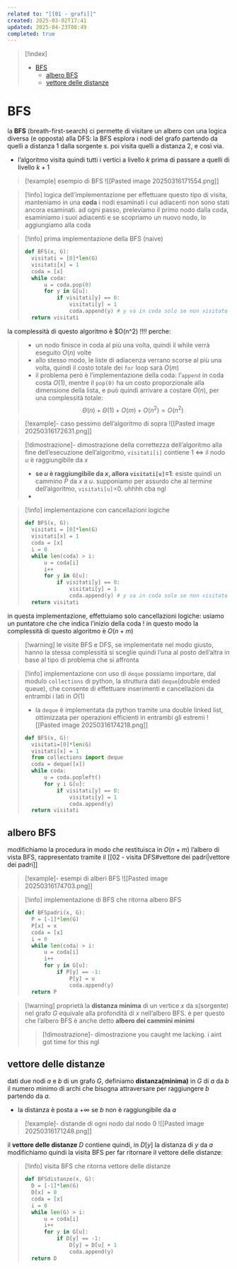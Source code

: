 ```yaml
---
related to: "[[01 - grafi]]"
created: 2025-03-02T17:41
updated: 2025-04-23T08:49
completed: true
---
```

>[!index]
>- [BFS](#BFS)
>	- [albero BFS](#albero%20BFS)
>	- [vettore delle distanze](#vettore%20delle%20distanze)

# BFS
la **BFS** (breath-first-search) ci permette di visitare un albero con una logica diversa (e opposta) alla DFS:
la BFS esplora i nodi del grafo partendo da quelli a distanza 1 dalla sorgente $s$. poi visita quelli a distanza 2, e così via.
- l’algoritmo visita quindi tutti i vertici a livello $k$ prima di passare a quelli di livello $k+1$
>[!example] esempio di BFS
![[Pasted image 20250316171554.png]]

>[!info] logica dell’implementazione
per effettuare questo tipo di visita, manteniamo in una **coda** i nodi esaminati i cui adiacenti non sono stati ancora esaminati. ad ogni passo, preleviamo il primo nodo dalla coda, esaminiamo i suoi adiacenti e se scopriamo un nuovo nodo, lo aggiungiamo alla coda

>[!info] prima implementazione della BFS (naive)
>```python
>def BFS(x, G):
>	visitati = [0]*len(G)
>	visitati[x] = 1
>	coda = [x]
>	while coda:
>		u = coda.pop(0)
>		for y in G[u]:
>			if visitati[y] == 0:
>				visitati[y] = 1
>				coda.append(y) # y va in coda solo se non visitato
>	return visitati	
>```
la complessità di questo algoritmo è $O(n^2) !!!! perche:
>- un nodo finisce in coda al più una volta, quindi il while verrà eseguito $O(n)$ volte
>- allo stesso modo, le liste di adiacenza verrano scorse al più una volta, quindi il costo totale dei `for` loop sarà $O(m)$
>- il problema però è l’implementazione della coda: l’`append` in coda costa $O(1)$, mentre il `pop(0)` ha un costo proporzionale alla dimensione della lista, e può quindi arrivare a costare $O(n)$, per una complessità totale:
>$$
> \Theta(n) + \Theta(1) + O(m) + O(n^2) = O(n^2)
> $$

>[!example]- caso pessimo dell’algoritmo di sopra
![[Pasted image 20250316172631.png]]

>[!dimostrazione]- dimostrazione della correttezza dell’algoritmo
alla fine dell’esecuzione dell’algoritmo, `visitati[i]` contiene 1 $\iff$ il nodo $u$ è raggiungibile da $x$
>- **se $u$ è raggiungibile da $x$, allora `visitati[u]`=1**: esiste quindi un cammino $P$ da $x$ a $u$. supponiamo per assurdo che al termine dell’algoritmo, `visitati[u]`=0. uhhhh cba ngl
>- 

>[!info] implementazione con cancellazioni logiche
>```python
>def BFS(x, G):
>	visitati = [0]*len(G)
>	visitati[x] = 1
>	coda = [x]
>	i = 0
>	while len(coda) > i:
>		u = coda[i]
>		i++
>		for y in G[u]:
>			if visitati[y] == 0:
>				visitati[y] = 1
>				coda.append(y) # y va in coda solo se non visitato
>	return visitati	
>```
in questa implementazione, effettuiamo solo cancellazioni logiche: usiamo un puntatore che che indica l’inizio della coda ! in questo modo la complessità di questo algoritmo è $O(n+m)$

>[!warning] le visite BFS e DFS, se implementate nel modo giusto, hanno la stessa complessità
>si sceglie quindi l’una al posto dell’altra in base al tipo di problema che si affronta

>[!info] implementazione con uso di `deque`
possiamo importare, dal modulo `collections` di python, la struttura dati `deque`(double ended queue), che consente di effettuare inserimenti e cancellazioni da entrambi i lati in $O(1)$
>- la `deque` è implementata da python tramite una double linked list, ottimizzata per operazioni efficienti in entrambi gli estremi
![[Pasted image 20250316174218.png]]
>```python
>def BFS(x, G):
>	visitati=[0]*len(G)
>	visitati[x] = 1
>	from collections import deque
>	coda = deque([x])
>	while coda:
>		u = coda.popleft()
>		for y i G[u]:
>			if visitati[y] == 0:
>				visitati[y] = 1
>				coda.append(y)
>	return visitati
>
>```

## albero BFS
modifichiamo la procedura in modo che restituisca in $O(n+m)$ l’albero di vista BFS, rappresentato tramite il [[02 - visita DFS#vettore dei padri|vettore dei padri]]
>[!example]- esempi di alberi BFS
![[Pasted image 20250316174703.png]]

>[!info] implementazione di BFS che ritorna albero BFS
>```python
>def BFSpadri(x, G):
>	P = [-1]*len(G)
>	P[x] = x
>	coda = [x]
>	i = 0
>	while len(coda) > i:
>		u = coda[i]
>		i++
>		for y in G[u]:
>			if P[y] == -1:
>				P[y] = u
>				coda.append(y)
>	return P
>```

>[!warning] proprietà
>la **distanza minima** di un vertice $x$ da $s$(sorgente) nel grafo $G$ equivale alla profondità di $x$ nell’albero BFS. è per questo che l’albero BFS è anche detto **albero dei cammini minimi**
>>[!dimostrazione]- dimostrazione
>> you caught me lacking. i aint got time for this ngl
## vettore delle distanze 
dati due nodi $a$ e $b$ di un grafo $G$, definiamo **distanza(minima)** in $G$ di $a$ da $b$ il numero minimo di archi che bisogna attraversare per raggiungere $b$ partendo da $a$.
- la distanza è posta a $+\infty$ se $b$ non è raggiungibile da $a$
>[!example]- distande di ogni nodo dal nodo $0$
![[Pasted image 20250316171248.png]]

il **vettore delle distanze** $D$ contiene quindi, in $D[y]$ la distanza di $y$ da $a$
modifichiamo quindi la visita BFS per far ritornare il vettore delle distanze:
>[!info] visita BFS che ritorna vettore delle distanze
>```python
>def BFSdistanze(x, G):
>	D = [-1]*len(G)
>	D[x] = 0
>	coda = [x]
>	i = 0
>	while len(G) > i:
>		u = coda[i]
>		i++
>		for y in G[u]:
>			if D[y] == -1:
>				D[y] = D[u] + 1
>				coda.append(y)
>	return D
>```
